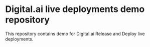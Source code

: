 # Digital.ai live deployments demo repository

This repository contains demo for Digital.ai Release and Deploy live deployments.
